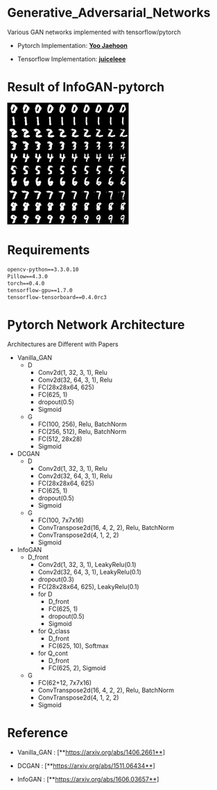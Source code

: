 # Generative_Adversarial_Networks

Various GAN networks implemented with tensorflow/pytorch

* Pytorch Implementation: [**Yoo Jaehoon**](https://github.com/Ugness/)

* Tensorflow Implementation: [**juiceleee**](https://github.com/juiceleee/)

# Result of InfoGAN-pytorch
![Alt text](/result67.png)


# Requirements
```
opencv-python==3.3.0.10
Pillow==4.3.0
torch==0.4.0
tensorflow-gpu==1.7.0
tensorflow-tensorboard==0.4.0rc3
```

# Pytorch Network Architecture

Architectures are Different with Papers
  * Vanilla_GAN
    - D
      + Conv2d(1, 32, 3, 1), Relu
      + Conv2d(32, 64, 3, 1), Relu
      + FC(28x28x64, 625)
      + FC(625, 1)
      + dropout(0.5)
      + Sigmoid
    - G
      + FC(100, 256), Relu, BatchNorm
      + FC(256, 512), Relu, BatchNorm
      + FC(512, 28x28)
      + Sigmoid
  * DCGAN
    - D
      + Conv2d(1, 32, 3, 1), Relu
      + Conv2d(32, 64, 3, 1), Relu
      + FC(28x28x64, 625)
      + FC(625, 1)
      + dropout(0.5)
      + Sigmoid
    - G
      + FC(100, 7x7x16)
      + ConvTranspose2d(16, 4, 2, 2), Relu, BatchNorm
      + ConvTranspose2d(4, 1, 2, 2)
      + Sigmoid
  * InfoGAN
    - D_front
      + Conv2d(1, 32, 3, 1), LeakyRelu(0.1)
      + Conv2d(32, 64, 3, 1), LeakyRelu(0.1)
      + dropout(0.3)
      + FC(28x28x64, 625), LeakyRelu(0.1)
      - for D
        + D_front
        + FC(625, 1)
        + dropout(0.5)
        + Sigmoid
      - for Q_class
        + D_front
        + FC(625, 10), Softmax
      - for Q_cont
        + D_front
        + FC(625, 2), Sigmoid
    - G
      + FC(62+12, 7x7x16)
      + ConvTranspose2d(16, 4, 2, 2), Relu, BatchNorm
      + ConvTranspose2d(4, 1, 2, 2)
      + Sigmoid
      
# Reference
* Vanilla_GAN : [**https://arxiv.org/abs/1406.2661**]

* DCGAN : [**https://arxiv.org/abs/1511.06434**]

* InfoGAN : [**https://arxiv.org/abs/1606.03657**]
